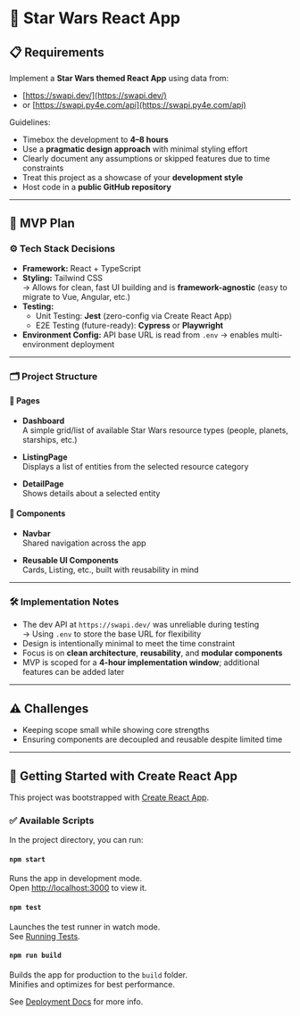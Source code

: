 # 🌌 Star Wars React App

## 📋 Requirements

Implement a **Star Wars themed React App** using data from:

- [https://swapi.dev/](https://swapi.dev/)
- or [https://swapi.py4e.com/api](https://swapi.py4e.com/api)

Guidelines:

- Timebox the development to **4–8 hours**
- Use a **pragmatic design approach** with minimal styling effort
- Clearly document any assumptions or skipped features due to time constraints
- Treat this project as a showcase of your **development style**
- Host code in a **public GitHub repository**

---

## 🚀 MVP Plan

### ⚙️ Tech Stack Decisions

- **Framework:** React + TypeScript
- **Styling:** Tailwind CSS  
  → Allows for clean, fast UI building and is **framework-agnostic** (easy to migrate to Vue, Angular, etc.)
- **Testing:**
  - Unit Testing: **Jest** (zero-config via Create React App)
  - E2E Testing (future-ready): **Cypress** or **Playwright**
- **Environment Config:** API base URL is read from `.env` → enables multi-environment deployment

---

### 🗂️ Project Structure

#### 📄 Pages

- **Dashboard**  
  A simple grid/list of available Star Wars resource types (people, planets, starships, etc.)

- **ListingPage**  
  Displays a list of entities from the selected resource category

- **DetailPage**  
  Shows details about a selected entity

#### 🧩 Components

- **Navbar**  
  Shared navigation across the app

- **Reusable UI Components**  
  Cards, Listing, etc., built with reusability in mind

---

### 🛠 Implementation Notes

- The dev API at `https://swapi.dev/` was unreliable during testing  
  → Using `.env` to store the base URL for flexibility
- Design is intentionally minimal to meet the time constraint
- Focus is on **clean architecture**, **reusability**, and **modular components**
- MVP is scoped for a **4-hour implementation window**; additional features can be added later

---

## ⚠️ Challenges

- Keeping scope small while showing core strengths
- Ensuring components are decoupled and reusable despite limited time

---

## 🧪 Getting Started with Create React App

This project was bootstrapped with [Create React App](https://github.com/facebook/create-react-app).

### ✅ Available Scripts

In the project directory, you can run:

#### `npm start`

Runs the app in development mode.  
Open [http://localhost:3000](http://localhost:3000) to view it.

#### `npm test`

Launches the test runner in watch mode.  
See [Running Tests](https://facebook.github.io/create-react-app/docs/running-tests).

#### `npm run build`

Builds the app for production to the `build` folder.  
Minifies and optimizes for best performance.

See [Deployment Docs](https://facebook.github.io/create-react-app/docs/deployment) for more info.
